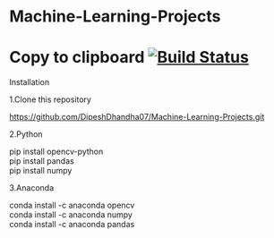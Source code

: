 # Machine-Learning-Projects
# Copy to clipboard [![Build Status](https://travis-ci.org/sudodoki/copy-to-clipboard.svg?branch=master)](https://travis-ci.org/sudodoki/copy-to-clipboard)
Installation

1.Clone this repository

https://github.com/DipeshDhandha07/Machine-Learning-Projects.git

2.Python

pip install opencv-python\
pip install pandas\
pip install numpy

3.Anaconda

conda install -c anaconda opencv\
conda install -c anaconda numpy\
conda install -c anaconda pandas
